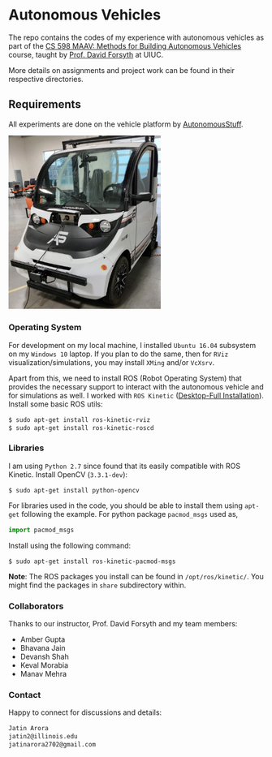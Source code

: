 # Autonomous Vehicles

The repo contains the codes of my experience with autonomous vehicles as part of the [CS 598 MAAV: Methods for Building Autonomous Vehicles](http://luthuli.cs.uiuc.edu/~daf/courses/MAAV-2020/598-2020-home.html) course, taught by [Prof. David Forsyth](http://luthuli.cs.uiuc.edu/~daf/) at UIUC.

More details on assignments and project work can be found in their respective directories.

## Requirements

All experiments are done on the vehicle platform by [AutonomousStuff](https://autonomoustuff.com/).

<img src="autonomous_vehicle.jpg" alt="drawing" width="300"/>

### Operating System

For development on my local machine, I installed ```Ubuntu 16.04``` subsystem on my ```Windows 10``` laptop. If you plan to do the same, then for ```RViz``` visualization/simulations, you may install ```XMing``` and/or ```VcXsrv```.

Apart from this, we need to install ROS (Robot Operating System) that provides the necessary support to interact with the autonomous vehicle and for simulations as well. I worked with ```ROS Kinetic``` ([Desktop-Full Installation](http://wiki.ros.org/kinetic/Installation/Ubuntu)). Install some basic ROS utils:

```commandline
$ sudo apt-get install ros-kinetic-rviz
$ sudo apt-get install ros-kinetic-roscd
```

### Libraries

I am using ```Python 2.7``` since found that its easily compatible with ROS Kinetic. Install OpenCV (```3.3.1-dev```):

```commandline
$ sudo apt-get install python-opencv
```

For libraries used in the code, you should be able to install them using ```apt-get``` following the example. For python package ```pacmod_msgs``` used as,
```python
import pacmod_msgs
```
Install using the following command:
```commandline
$ sudo apt-get install ros-kinetic-pacmod-msgs
```

**Note**: The ROS packages you install can be found in ```/opt/ros/kinetic/```. You might find the packages in ```share``` subdirectory within.  

### Collaborators

Thanks to our instructor, Prof. David Forsyth and my team members: 
* Amber Gupta
* Bhavana Jain
* Devansh Shah
* Keval Morabia
* Manav Mehra

### Contact

Happy to connect for discussions and details: 

```
Jatin Arora
jatin2@illinois.edu
jatinarora2702@gmail.com
```